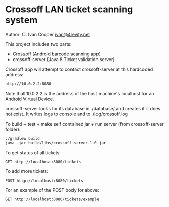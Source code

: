 # Crossoff LAN ticket scanning system #

Author: C. Ivan Cooper ivan@4levity.net

This project includes two parts:
* Crossoff (Android barcode scanning app)
* crossoff-server (Java 8 Ticket validation server)

Crossoff app will attempt to contact crossoff-server at this hardcoded address:

    http://10.0.2.2:8080

Note that 10.0.2.2 is the address of the host machine's localhost for an Android Virtual Device.

crossoff-server looks for its database in ./database/ and creates if it does not exist. 
It writes logs to console and to ./log/crossoff.log

To build + test + make self contained jar + run server (from crossoff-server folder):

    ./gradlew build
    java -jar build/libs/crossoff-server-1.0.jar 

To get status of all tickets: 

    GET http://localhost:8080/tickets

To add more tickets:

    POST http://localhost:8080/tickets

For an example of the POST body for above:

    GET http://localhost:8080/tickets/example
